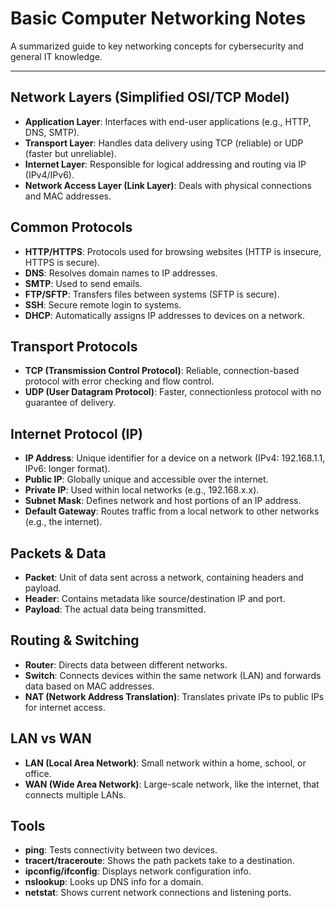 # Basic Computer Networking Notes

A summarized guide to key networking concepts for cybersecurity and general IT knowledge.

---

## Network Layers (Simplified OSI/TCP Model)
- **Application Layer**: Interfaces with end-user applications (e.g., HTTP, DNS, SMTP).
- **Transport Layer**: Handles data delivery using TCP (reliable) or UDP (faster but unreliable).
- **Internet Layer**: Responsible for logical addressing and routing via IP (IPv4/IPv6).
- **Network Access Layer (Link Layer)**: Deals with physical connections and MAC addresses.

## Common Protocols
- **HTTP/HTTPS**: Protocols used for browsing websites (HTTP is insecure, HTTPS is secure).
- **DNS**: Resolves domain names to IP addresses.
- **SMTP**: Used to send emails.
- **FTP/SFTP**: Transfers files between systems (SFTP is secure).
- **SSH**: Secure remote login to systems.
- **DHCP**: Automatically assigns IP addresses to devices on a network.

## Transport Protocols
- **TCP (Transmission Control Protocol)**: Reliable, connection-based protocol with error checking and flow control.
- **UDP (User Datagram Protocol)**: Faster, connectionless protocol with no guarantee of delivery.

## Internet Protocol (IP)
- **IP Address**: Unique identifier for a device on a network (IPv4: 192.168.1.1, IPv6: longer format).
- **Public IP**: Globally unique and accessible over the internet.
- **Private IP**: Used within local networks (e.g., 192.168.x.x).
- **Subnet Mask**: Defines network and host portions of an IP address.
- **Default Gateway**: Routes traffic from a local network to other networks (e.g., the internet).

## Packets & Data
- **Packet**: Unit of data sent across a network, containing headers and payload.
- **Header**: Contains metadata like source/destination IP and port.
- **Payload**: The actual data being transmitted.

## Routing & Switching
- **Router**: Directs data between different networks.
- **Switch**: Connects devices within the same network (LAN) and forwards data based on MAC addresses.
- **NAT (Network Address Translation)**: Translates private IPs to public IPs for internet access.

## LAN vs WAN
- **LAN (Local Area Network)**: Small network within a home, school, or office.
- **WAN (Wide Area Network)**: Large-scale network, like the internet, that connects multiple LANs.

## Tools
- **ping**: Tests connectivity between two devices.
- **tracert/traceroute**: Shows the path packets take to a destination.
- **ipconfig/ifconfig**: Displays network configuration info.
- **nslookup**: Looks up DNS info for a domain.
- **netstat**: Shows current network connections and listening ports.
